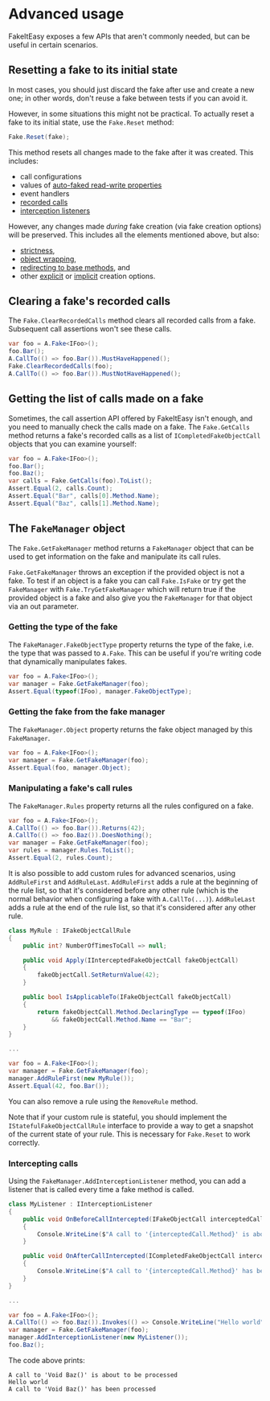 # Advanced usage

FakeItEasy exposes a few APIs that aren't commonly needed, but can be useful in certain scenarios.

## Resetting a fake to its initial state

In most cases, you should just discard the fake after use and create a new one; in other words,
don't reuse a fake between tests if you can avoid it.

However, in some situations this might not be practical. To actually reset a fake to its initial
state, use the `Fake.Reset` method:

```csharp
Fake.Reset(fake);
```

This method resets all changes made to the fake after it was created. This includes:

* call configurations
* values of [auto-faked read-write properties](default-fake-behavior.md#readwrite-properties)
* event handlers
* [recorded calls](#getting-the-list-of-calls-made-on-a-fake)
* [interception listeners](#intercepting-calls)

However, any changes made _during_ fake creation (via fake creation options) will be preserved.
This includes all the elements mentioned above, but also:

* [strictness](strict-fakes.md),
* [object wrapping](calling-wrapped-methods.md),
* [redirecting to base methods](calling-base-methods.md), and
* other [explicit](creating-fakes.md#explicit-creation-options) or
  [implicit](implicit-creation-options.md) creation options.

## Clearing a fake's recorded calls

The `Fake.ClearRecordedCalls` method clears all recorded calls from a fake. Subsequent call assertions won't see these calls.

```csharp
var foo = A.Fake<IFoo>();
foo.Bar();
A.CallTo(() => foo.Bar()).MustHaveHappened();
Fake.ClearRecordedCalls(foo);
A.CallTo(() => foo.Bar()).MustNotHaveHappened();
```

## Getting the list of calls made on a fake

Sometimes, the call assertion API offered by FakeItEasy isn't enough, and you need to manually check the calls made on a fake.
The `Fake.GetCalls` method returns a fake's recorded calls as a list of `ICompletedFakeObjectCall` objects that you can examine yourself:

```csharp
var foo = A.Fake<IFoo>();
foo.Bar();
foo.Baz();
var calls = Fake.GetCalls(foo).ToList();
Assert.Equal(2, calls.Count);
Assert.Equal("Bar", calls[0].Method.Name);
Assert.Equal("Baz", calls[1].Method.Name);
```

## The `FakeManager` object

The `Fake.GetFakeManager` method returns a `FakeManager` object that can be used to get information on the fake and manipulate its call rules.

`Fake.GetFakeManager` throws an exception if the provided object is not a fake. To test if an object is a fake you can call `Fake.IsFake`
or try get the `FakeManager` with `Fake.TryGetFakeManager` which will return true if the provided object is a fake and also give you the `FakeManager`
for that object via an out parameter.

### Getting the type of the fake

The `FakeManager.FakeObjectType` property returns the type of the fake, i.e. the type that was passed to `A.Fake`. This can be useful
if you're writing code that dynamically manipulates fakes.

```csharp
var foo = A.Fake<IFoo>();
var manager = Fake.GetFakeManager(foo);
Assert.Equal(typeof(IFoo), manager.FakeObjectType);
```

### Getting the fake from the fake manager

The `FakeManager.Object` property returns the fake object managed by this `FakeManager`.

```csharp
var foo = A.Fake<IFoo>();
var manager = Fake.GetFakeManager(foo);
Assert.Equal(foo, manager.Object);
```

### Manipulating a fake's call rules

The `FakeManager.Rules` property returns all the rules configured on a fake.

```csharp
var foo = A.Fake<IFoo>();
A.CallTo(() => foo.Bar()).Returns(42);
A.CallTo(() => foo.Baz()).DoesNothing();
var manager = Fake.GetFakeManager(foo);
var rules = manager.Rules.ToList();
Assert.Equal(2, rules.Count);
```

It is also possible to add custom rules for advanced scenarios, using `AddRuleFirst` and `AddRuleLast`. `AddRuleFirst` adds a rule at the beginning of the rule list, so that it's considered before any other rule (which is the normal behavior when configuring a fake with  `A.CallTo(...)`). `AddRuleLast` adds a rule at the end of the rule list, so that it's considered after any other rule.

```csharp
class MyRule : IFakeObjectCallRule
{
    public int? NumberOfTimesToCall => null;

    public void Apply(IInterceptedFakeObjectCall fakeObjectCall)
    {
        fakeObjectCall.SetReturnValue(42);
    }

    public bool IsApplicableTo(IFakeObjectCall fakeObjectCall)
    {
        return fakeObjectCall.Method.DeclaringType == typeof(IFoo)
            && fakeObjectCall.Method.Name == "Bar";
    }
}

...

var foo = A.Fake<IFoo>();
var manager = Fake.GetFakeManager(foo);
manager.AddRuleFirst(new MyRule());
Assert.Equal(42, foo.Bar());
```

You can also remove a rule using the `RemoveRule` method.

Note that if your custom rule is stateful, you should implement the
`IStatefulFakeObjectCallRule` interface to provide a way to get a snapshot of
the current state of your rule. This is necessary for `Fake.Reset` to work
correctly.

### Intercepting calls

Using the `FakeManager.AddInterceptionListener` method, you can add a listener that is called every time a fake method is called.

```csharp
class MyListener : IInterceptionListener
{
    public void OnBeforeCallIntercepted(IFakeObjectCall interceptedCall)
    {
        Console.WriteLine($"A call to '{interceptedCall.Method}' is about to be processed");
    }

    public void OnAfterCallIntercepted(ICompletedFakeObjectCall interceptedCall)
    {
        Console.WriteLine($"A call to '{interceptedCall.Method}' has been processed");
    }
}

...

var foo = A.Fake<IFoo>();
A.CallTo(() => foo.Baz()).Invokes(() => Console.WriteLine("Hello world"));
var manager = Fake.GetFakeManager(foo);
manager.AddInterceptionListener(new MyListener());
foo.Baz();
```

The code above prints:

```
A call to 'Void Baz()' is about to be processed
Hello world
A call to 'Void Baz()' has been processed
```

